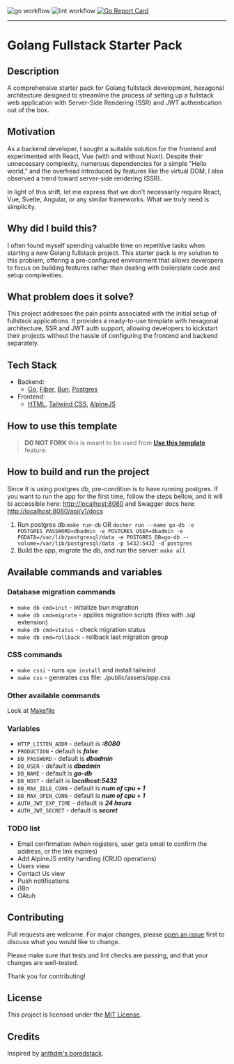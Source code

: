 ![go workflow](https://github.com/fmiskovic/go-starter/actions/workflows/go-ci.yml/badge.svg)
![lint workflow](https://github.com/fmiskovic/go-starter/actions/workflows/golangci-lint.yml/badge.svg)
[![Go Report Card](https://goreportcard.com/badge/github.com/fmiskovic/go-starter)](https://goreportcard.com/report/github.com/fmiskovic/go-starter)
___
# Golang Fullstack Starter Pack

## Description
A comprehensive starter pack for Golang fullstack development, hexagonal architecture designed to streamline the process of setting up a fullstack web application with Server-Side Rendering (SSR) and JWT authentication out of the box.

## Motivation
As a backend developer, I sought a suitable solution for the frontend and experimented with React, Vue (with and without Nuxt). Despite their unnecessary complexity, numerous dependencies for a simple "Hello world," and the overhead introduced by features like the virtual DOM, I also observed a trend toward server-side rendering (SSR).

In light of this shift, let me express that we don't necessarily require React, Vue, Svelte, Angular, or any similar frameworks. What we truly need is simplicity.

## Why did I build this?
I often found myself spending valuable time on repetitive tasks when starting a new Golang fullstack project. This starter pack is my solution to this problem, offering a pre-configured environment that allows developers to focus on building features rather than dealing with boilerplate code and setup complexities.

## What problem does it solve?
This project addresses the pain points associated with the initial setup of fullstack applications. It provides a ready-to-use template with hexagonal architecture, SSR and JWT auth support, allowing developers to kickstart their projects without the hassle of configuring the frontend and backend separately.

## Tech Stack
- Backend:
    - [Go](https://go.dev/), [Fiber](https://gofiber.io/), [Bun](https://bun.uptrace.dev/), [Postgres](https://www.postgresql.org/) 
- Frontend:
    - [HTML](https://developer.mozilla.org/en-US/docs/Web/HTML), [Tailwind CSS](https://flowbite.com/), [AlpineJS](https://alpinejs.dev/)

## How to use this template
> **DO NOT FORK** this is meant to be used from **[Use this template](https://github.com/fmiskovic/go-starter/generate)** feature.

## How to build and run the project
Since it is using postgres db, pre-condition is to have running postgres.
If you want to run the app for the first time, follow the steps bellow, and it will bi accessible here: [http://localhost:8080](http://localhost:8080) and Swagger docs here: [http://localhost:8080/api/v1/docs](http://localhost:8080/api/v1/docs)

1) Run postgres db:```make run-db``` OR ```docker run --name go-db -e POSTGRES_PASSWORD=dbadmin -e POSTGRES_USER=dbadmin -e PGDATA=/var/lib/postgresql/data -e POSTGRES_DB=go-db --volume=/var/lib/postgresql/data -p 5432:5432 -d postgres```
2) Build the app, migrate the db, and run the server: ```make all```

## Available commands and variables

### Database migration commands
- `make db cmd=init` - initialize bun migration
- `make db cmd=migrate` - applies migration scripts (files with .sql extension)
- `make db cmd=status` - check migration status
- `make db cmd=rollback` - rollback last migration group

### CSS commands
- `make cssi` - runs `npm install` and install tailwind
- `make css` - generates css file: ./public/assets/app.css

### Other available commands
Look at [Makefile](https://github.com/fmiskovic/go-starter/blob/main/Makefile)

### Variables
- `HTTP_LISTEN_ADDR`  - default is ***:8080***
- `PRODUCTION` - default is ***false***
- `DB_PASSWORD` - default is ***dbadmin***
- `DB_USER` - default is ***dbadmin***
- `DB_NAME` - default is ***go-db***
- `DB_HOST` - defailt is ***localhost:5432***
- `DB_MAX_IDLE_CONN` - default is ***num of cpu + 1***
- `DB_MAX_OPEN_CONN` - default is ***num of cpu + 1***
- `AUTH_JWT_EXP_TIME` - default is ***24 hours***
- `AUTH_JWT_SECRET` - default is ***secret***

### TODO list
- Email confirmation (when registers, user gets email to confirm the address, or the link expires)
- Add AlpineJS entity handling (CRUD operations)
- Users view
- Contact Us view
- Push notifications
- i18n
- OAtuh

## Contributing

Pull requests are welcome. For major changes, please [open an issue](https://github.com/fmiskovic/go-starter/issues/new) first to discuss what you would like to change.

Please make sure that tests and lint checks are passing, and that your changes are well-tested.

Thank you for contributing!

## License
This project is licensed under the [MIT License](https://github.com/fmiskovic/go-starter/blob/main/LICENSE.md).

## Credits
Inspired by [anthdm's boredstack](https://github.com/anthdm/boredstack).


